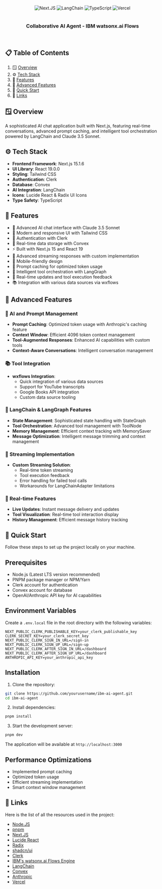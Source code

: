 <div align="center">
    <br />

  <div>
    <img src="https://img.shields.io/badge/next%20js-000000?style=for-the-badge&logo=nextdotjs&logoColor=white" alt="Next.JS" />
    <img src="https://img.shields.io/badge/langchain-1C3C3C?style=for-the-badge&logo=langchain&logoColor=white" alt="LangChain" />
    <img src="https://img.shields.io/badge/TypeScript-007ACC?style=for-the-badge&logo=typescript&logoColor=white" alt="TypeScript" />
    <img src="https://img.shields.io/badge/Vercel-000000?style=for-the-badge&logo=vercel&logoColor=white" alt="Vercel" />
  </div>

  <br />
  <h3 align="center">Collaborative AI Agent - IBM watsonx.ai Flows</h3>
  <br />

</div>

## 📋 <a name="table">Table of Contents</a>

1. 🪟 [Overview](#overview)
2. ⚙️ [Tech Stack](#tech-stack)
3. 🔋 [Features](#features)
4. 🧮 [Advanced Features](#advanced-features)
4. 🤸 [Quick Start](#quick-start)
5. 🔗 [Links](#links)

## <a name="overview">🪟 Overview</a>

A sophisticated AI chat application built with Next.js, featuring real-time conversations, advanced prompt caching, and intelligent tool orchestration powered by LangChain and Claude 3.5 Sonnet.

## <a name="tech-stack">⚙️ Tech Stack</a>

- **Frontend Framework**: Next.js 15.1.6
- **UI Library**: React 19.0.0
- **Styling**: Tailwind CSS
- **Authentication**: Clerk
- **Database**: Convex
- **AI Integration**: LangChain
- **Icons**: Lucide React & Radix UI Icons
- **Type Safety**: TypeScript

## <a name="features">🔋 Features</a>

- 🤖 Advanced AI chat interface with Claude 3.5 Sonnet
- 🎨 Modern and responsive UI with Tailwind CSS
- 🔐 Authentication with Clerk
- 💾 Real-time data storage with Convex
- ⚡ Built with Next.js 15 and React 19
- 🌊 Advanced streaming responses with custom implementation
- 📱 Mobile-friendly design
- 🧠 Prompt caching for optimized token usage
- 🔧 Intelligent tool orchestration with LangGraph
- 🔄 Real-time updates and tool execution feedback
- 📚 Integration with various data sources via wxflows

## <a name="advanced-features">🧮 Advanced Features</a>

### 🤖 AI and Prompt Management

- **Prompt Caching**: Optimized token usage with Anthropic's caching feature
- **Context Window**: Efficient 4096 token context management
- **Tool-Augmented Responses**: Enhanced AI capabilities with custom tools
- **Context-Aware Conversations**: Intelligent conversation management

### 📚 Tool Integration

- **wxflows Integration**:
  - Quick integration of various data sources
  - Support for YouTube transcripts
  - Google Books API integration
  - Custom data source tooling

### 🔧 LangChain & LangGraph Features

- **State Management**: Sophisticated state handling with StateGraph
- **Tool Orchestration**: Advanced tool management with ToolNode
- **Memory Management**: Efficient context tracking with MemorySaver
- **Message Optimization**: Intelligent message trimming and context management

### 🌊 Streaming Implementation

- **Custom Streaming Solution**:
  - Real-time token streaming
  - Tool execution feedback
  - Error handling for failed tool calls
  - Workarounds for LangChainAdapter limitations

### 🔄 Real-time Features

- **Live Updates**: Instant message delivery and updates
- **Tool Visualization**: Real-time tool interaction display
- **History Management**: Efficient message history tracking

## <a name="quick-start">🤸 Quick Start</a>

Follow these steps to set up the project locally on your machine.

## Prerequisites

- Node.js (Latest LTS version recommended)
- PNPM package manager or NPM/Yarn
- Clerk account for authentication
- Convex account for database
- OpenAI/Anthropic API key for AI capabilities

## Environment Variables

Create a `.env.local` file in the root directory with the following variables:

```env
NEXT_PUBLIC_CLERK_PUBLISHABLE_KEY=your_clerk_publishable_key
CLERK_SECRET_KEY=your_clerk_secret_key
NEXT_PUBLIC_CLERK_SIGN_IN_URL=/sign-in
NEXT_PUBLIC_CLERK_SIGN_UP_URL=/sign-up
NEXT_PUBLIC_CLERK_AFTER_SIGN_IN_URL=/dashboard
NEXT_PUBLIC_CLERK_AFTER_SIGN_UP_URL=/dashboard
ANTHROPIC_API_KEY=your_anthropic_api_key
```

## Installation

1. Clone the repository:

```bash
git clone https://github.com/yourusername/ibm-ai-agent.git
cd ibm-ai-agent
```

2. Install dependencies:

```bash
pnpm install
```

3. Start the development server:

```bash
pnpm dev
```

The application will be available at `http://localhost:3000`

## Performance Optimizations

- Implemented prompt caching
- Optimized token usage
- Efficient streaming implementation
- Smart context window management

## <a name="links">🔗 Links</a>

Here is the list of all the resources used in the project:

- [Node.JS](https://nodejs.org/)
- [pnpm](https://pnpm.io/)
- [Next.JS](https://nextjs.org/)
- [Lucide React](https://lucide.dev/)
- [Radix](https://www.radix-ui.com/icons)
- [shadcn/ui](https://ui.shadcn.com/)
- [Clerk ](https://https://clerk.com/)
- [IBM's watsonx.ai Flows Engine](https://wxflows.ibm.stepzen.com/)
- [LangChain](https://www.langchain.com/)
- [Convex](https://www.convex.dev/)
- [Anthropic](https://console.anthropic.com/dashboard)
- [Vercel](https://vercel.com/)
